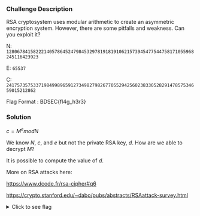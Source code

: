 ### Challenge Description

RSA cryptosystem uses modular arithmetic to create an asymmetric encryption system. However, there are some pitfalls and weakness. Can you exploit it?

N: `1280678415822214057864524798453297819181910621573945477544758171055968245116423923`

E: `65537`

C: `241757357533719849989659127349827982677055294256023833052829147857534659015212862`

Flag Format : BDSEC{fl4g_h3r3}

### Solution

$c=M^emodN$

We know $N$, $c$, and $e$ but not the private RSA key, $d$. How are we able to decrypt $M$?

It is possible to compute the value of $d$. 

More on RSA attacks here:

https://www.dcode.fr/rsa-cipher#q6

https://crypto.stanford.edu/~dabo/pubs/abstracts/RSAattack-survey.html

<details>
  <summary>Click to see flag</summary> 
  
    BDSEC{r54_i5_fUn_r16h7?}

</details>